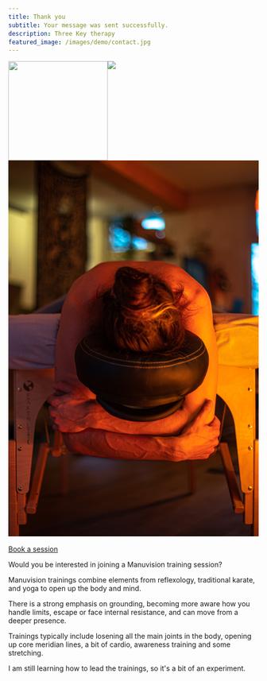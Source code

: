 ```yaml
---
title: Thank you
subtitle: Your message was sent successfully.
description: Three Key therapy
featured_image: /images/demo/contact.jpg
---
```


<img src="/images/profile.jpg" width="200" height="200" align="left">


<div class="gallery" data-columns="1">
	<img src="/images/foot.jpg">
	<img src="/images/head.jpg">
</div>

<a href="/contact" class="button button--large">Book a session</a>


Would you be interested in joining a Manuvision training session?

Manuvision trainings combine elements from reflexology, traditional karate, and yoga to open up the body and mind.

There is a strong emphasis on grounding, becoming more aware how you handle limits, escape or face internal resistance, and can move from a deeper presence.

Trainings typically include losening all the main joints in the body, opening up core meridian lines, a bit of cardio, awareness training and some stretching.

I am still learning how to lead the trainings, so it's a bit of an experiment. 